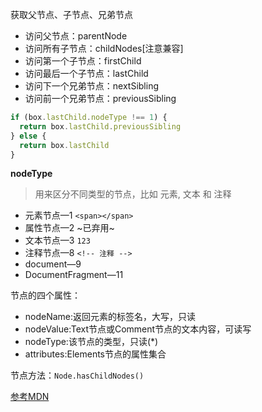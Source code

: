 获取父节点、子节点、兄弟节点
* 访问父节点：parentNode
* 访问所有子节点：childNodes[注意兼容]
* 访问第一个子节点：firstChild
* 访问最后一个子节点：lastChild
* 访问下一个兄弟节点：nextSibling
* 访问前一个兄弟节点：previousSibling

```js
if (box.lastChild.nodeType !== 1) {
  return box.lastChild.previousSibling
} else {
  return box.lastChild
}
```
**nodeType**
> 用来区分不同类型的节点，比如 元素, 文本 和 注释
* 元素节点—1 `<span></span>`
* 属性节点—2 ~已弃用~
* 文本节点—3 `123`
* 注释节点—8 `<!-- 注释 -->`
* document—9
* DocumentFragment—11

节点的四个属性：
* nodeName:返回元素的标签名，大写，只读
* nodeValue:Text节点或Comment节点的文本内容，可读写
* nodeType:该节点的类型，只读(*)
* attributes:Elements节点的属性集合

节点方法：`Node.hasChildNodes()`

[参考MDN](https://developer.mozilla.org/zh-CN/docs/Web/API/Node/nodeType)